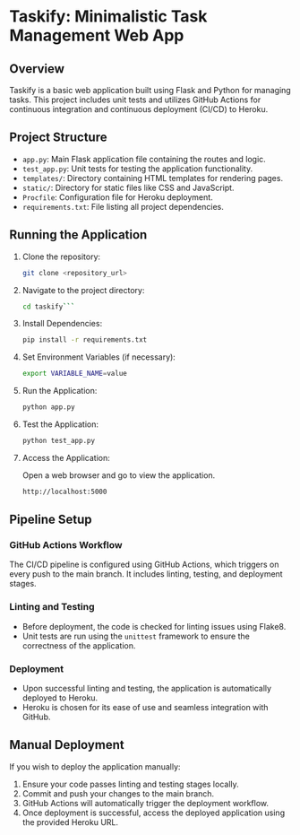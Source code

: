 


# Taskify: Minimalistic Task Management Web App
## Overview
Taskify is a basic web application built using Flask and Python for managing tasks. This project includes unit tests and utilizes GitHub Actions for continuous integration and continuous deployment (CI/CD) to Heroku.

## Project Structure
- `app.py`: Main Flask application file containing the routes and logic.
- `test_app.py`: Unit tests for testing the application functionality.
- `templates/`: Directory containing HTML templates for rendering pages.
- `static/`: Directory for static files like CSS and JavaScript.
- `Procfile`: Configuration file for Heroku deployment.
- `requirements.txt`: File listing all project dependencies.

## Running the Application
1. Clone the repository:
   ```bash
   git clone <repository_url>
2. Navigate to the project directory:
   ```bash
   cd taskify```

3. Install Dependencies:

    ```bash
    pip install -r requirements.txt
    ```
4. Set Environment Variables (if necessary):

    ```bash
    export VARIABLE_NAME=value
    ```

5. Run the Application:
    ```bash
    python app.py
    ```

6. Test the Application:
    ```bash
    python test_app.py
    ```

7.  Access the Application:

    Open a web browser and go to view the application.

    ```bash 
    http://localhost:5000
    ``` 
## Pipeline Setup
### GitHub Actions Workflow
The CI/CD pipeline is configured using GitHub Actions, which triggers on every push to the main branch.
It includes linting, testing, and deployment stages.

### Linting and Testing
- Before deployment, the code is checked for linting issues using Flake8.
- Unit tests are run using the `unittest` framework to ensure the correctness of the application.

### Deployment
- Upon successful linting and testing, the application is automatically deployed to Heroku.
- Heroku is chosen for its ease of use and seamless integration with GitHub.

## Manual Deployment
If you wish to deploy the application manually:
1. Ensure your code passes linting and testing stages locally.
2. Commit and push your changes to the main branch.
3. GitHub Actions will automatically trigger the deployment workflow.
4. Once deployment is successful, access the deployed application using the provided Heroku URL.
